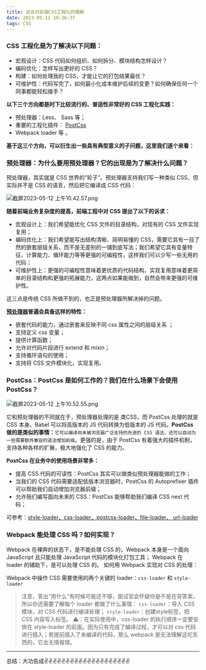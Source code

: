 ```yaml
---
title: 谈谈对前端CSS工程化的理解
date: 2023-05-12 10:36:37
tags: CSS
---
```


<meta name="referrer" content="no-referrer"/>


### CSS 工程化是为了解决以下问题：

* 宏观设计：CSS 代码如何组织、如何拆分、模块结构怎样设计？
* 编码优化：怎样写出更好的 CSS？
* 构建：如何处理我的 CSS，才能让它的打包结果最优？
* 可维护性：代码写完了，如何最小化成本维护后续的变更？如何确保任何一个同事都能轻松接手？


**以下三个方向都是时下比较流行的、普适性非常好的 CSS 工程化实践：**

* 预处理器：Less、 Sass 等；
* 重要的工程化插件： [PostCss](https://echo-lj.github.io/2023/04/24/css-loader/)
* Webpack loader 等 。

**基于这三个方向，可以衍生出一些具有典型意义的子问题，这里我们逐个来看：**
### 预处理器：为什么要用预处理器？它的出现是为了解决什么问题？

预处理器，其实就是 CSS 世界的“轮子”。预处理器支持我们写一种类似 CSS、但实际并不是 CSS 的语言，然后把它编译成 CSS 代码：

![截屏2023-05-12 上午10.42.57.png](https://upload-images.jianshu.io/upload_images/11846892-8aec39469d2dc4f7.png?imageMogr2/auto-orient/strip%7CimageView2/2/w/1240)

**随着前端业务复杂度的提高，前端工程中对 CSS 提出了以下的诉求：**

* 宏观设计上：我们希望能优化 CSS 文件的目录结构，对现有的 CSS 文件实现复用；
* 编码优化上：我们希望能写出结构清晰、简明易懂的 CSS，需要它具有一目了然的嵌套层级关系，而不是无差别的一铺到底写法；我们希望它具有变量特征、计算能力、循环能力等等更强的可编程性，这样我们可以少写一些无用的代码；
* 可维护性上：更强的可编程性意味着更优质的代码结构，实现复用意味着更简单的目录结构和更强的拓展能力，这两点如果能做到，自然会带来更强的可维护性。


这三点是传统 CSS 所做不到的，也正是预处理器所解决掉的问题。

**[预处理器](https://echo-lj.github.io/2023/05/22/css12/)普遍会具备这样的特性：**

* 嵌套代码的能力，通过嵌套来反映不同 css 属性之间的层级关系 ；
* 支持定义 css 变量；
* 提供计算函数；
* 允许对代码片段进行 extend 和 mixin；
* 支持循环语句的使用；
* 支持将 CSS 文件模块化，实现复用。


### PostCss：PostCss 是如何工作的？我们在什么场景下会使用 PostCss？


![截屏2023-05-12 上午10.52.55.png](https://upload-images.jianshu.io/upload_images/11846892-a802a4feceb6530e.png?imageMogr2/auto-orient/strip%7CimageView2/2/w/1240)


它和预处理器的不同就在于，预处理器处理的是 类CSS，而 PostCss 处理的就是 CSS 本身。Babel 可以将高版本的 JS 代码转换为低版本的 JS 代码。**PostCss 做的是类似的事情：**`它可以编译尚未被浏览器广泛支持的先进的 CSS 语法，还可以自动为一些需要额外兼容的语法增加前缀`。更强的是，由于 PostCss 有着强大的插件机制，支持各种各样的扩展，极大地强化了 CSS 的能力。

**PostCss 在业务中的使用场景非常多：**

* 提高 CSS 代码的可读性：PostCss 其实可以做类似预处理器能做的工作；
* 当我们的 CSS 代码需要适配低版本浏览器时，PostCss 的 Autoprefixer 插件可以帮助我们自动增加浏览器前缀；
* 允许我们编写面向未来的 CSS：PostCss 能够帮助我们编译 CSS next 代码；

可参考：[style-loader、css-loader、postcss-loader、file-loader、 url-loader](https://echo-lj.github.io/2023/04/24/css-loader/)

### Webpack 能处理 CSS 吗？如何实现？

Webpack 在裸奔的状态下，是不能处理 CSS 的，Webpack 本身是一个面向 JavaScript 且只能处理 JavaScript 代码的模块化打包工具；
Webpack 在 loader 的辅助下，是可以处理 CSS 的。
如何用 Webpack 实现对 CSS 的处理：

Webpack 中操作 CSS 需要使用的两个关键的 loader：`css-loader` 和 `style-loader`
>注意，答出“用什么”有时候可能还不够，面试官会怀疑你是不是在背答案，所以你还需要了解每个 loader 都做了什么事情：
`css-loader`：导入 CSS 模块，对 CSS 代码进行编译处理；
`style-loader`：创建style标签，把 CSS 内容写入标签。
⚠️：在实际使用中，css-loader 的执行顺序一定要安排在 style-loader 的前面。因为只有完成了编译过程，才可以对 css 代码进行插入；若提前插入了未编译的代码，那么 webpack 是无法理解这坨东西的，它会无情报错。


---
总结：大功告成✌️✌️✌️✌️✌️✌️✌️✌️✌️✌️✌️✌️✌️✌️✌️✌️✌️✌️✌️✌️

